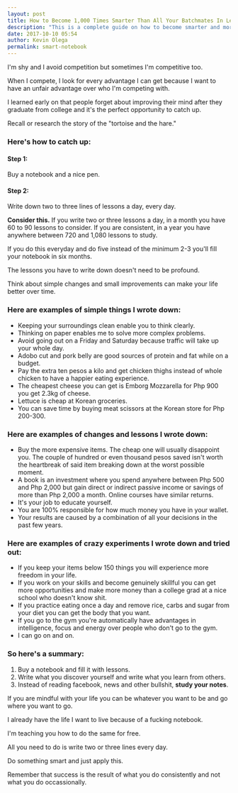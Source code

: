 ```yaml
---
layout: post
title: How to Become 1,000 Times Smarter Than All Your Batchmates In Less Than A Year
description: "This is a complete guide on how to become smarter and more competitive than everyone you met in school."
date: 2017-10-10 05:54
author: Kevin Olega
permalink: smart-notebook
---
```


I'm shy and I avoid competition but sometimes I'm competitive too. 

When I compete, I look for every advantage I can get because I want to have an unfair advantage over who I'm competing with.

I learned early on that people forget about improving their mind after they graduate from college and it's the perfect opportunity to catch up.

Recall or research the story of the "tortoise and the hare."

### Here's how to catch up:

#### Step 1:

Buy a notebook and a nice pen.

#### Step 2:

Write down two to three lines of lessons a day, every day.

**Consider this.** If you write two or three lessons a day, in a month you have 60 to 90 lessons to consider. If you are consistent, in a year you have anywhere between 720 and 1,080 lessons to study.

If you do this everyday and do five instead of the minimum 2-3 you'll fill your notebook in six months.

The lessons you have to write down doesn't need to be profound.

Think about simple changes and small improvements can make your life better over time.


### Here are examples of simple things I wrote down:

- Keeping your surroundings clean enable you to think clearly.
- Thinking on paper enables me to solve more complex problems.
- Avoid going out on a Friday and Saturday because traffic will take up your whole day.
- Adobo cut and pork belly are good sources of protein and fat while on a budget.
- Pay the extra ten pesos a kilo and get chicken thighs instead of whole chicken to have a happier eating experience.
- The cheapest cheese you can get is Emborg Mozzarella for Php 900 you get 2.3kg of cheese.
- Lettuce is cheap at Korean groceries.
- You can save time by buying meat scissors at the Korean store for Php 200-300.

### Here are examples of changes and lessons I wrote down:

- Buy the more expensive items. The cheap one will usually disappoint you. The couple of hundred or even thousand pesos saved isn't worth the heartbreak of said item breaking down at the worst possible moment.
- A book is an investment where you spend anywhere between Php 500 and Php 2,000 but gain direct or indirect passive income or savings of more than Php 2,000 a month. Online courses have similar returns.
- It's your job to educate yourself.
- You are 100% responsible for how much money you have in your wallet.
- Your results are caused by a combination of all your decisions in the past few years.




### Here are examples of crazy experiments I wrote down and tried out:

- If you keep your items below 150 things you will experience more freedom in your life.
- If you work on your skills and become genuinely skillful you can get more opportunities and make more money than a college grad at a nice school who doesn't know shit.
- If you practice eating once a day and remove rice, carbs and sugar from your diet you can get the body that you want.
- If you go to the gym you're automatically have advantages in intelligence, focus and energy over people who don't go to the gym.
- I can go on and on.

### So here's a summary:

1. Buy a notebook and fill it with lessons.
2. Write what you discover yourself and write what you learn from others.
3. Instead of reading facebook, news and other bullshit, **study your notes**.

If you are mindful with your life you can be whatever you want to be and go where you want to go.

I already have the life I want to live because of a fucking notebook.

I'm teaching you how to do the same for free.

All you need to do is write two or three lines every day.

Do something smart and just apply this.

Remember that success is the result of what you do consistently and not what you do occassionally.
